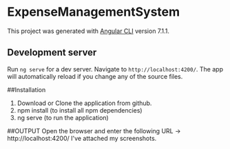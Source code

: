 # ExpenseManagementSystem

This project was generated with [Angular CLI](https://github.com/angular/angular-cli) version 7.1.1.

## Development server

Run `ng serve` for a dev server. Navigate to `http://localhost:4200/`. The app will automatically reload if you change any of the source files.


##Installation
1. Download or Clone the application from github.
2. npm install (to install all npm dependencies)
3. ng serve (to run the application)

##OUTPUT
Open the browser and enter the following URL -> http://localhost:4200/
I've attached my screenshots.




